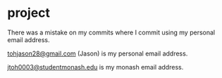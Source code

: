 # project

There was a mistake on my commits where I commit using my personal email address.

tohjason28@gmail.com (Jason) is my personal email address.

jtoh0003@studentmonash.edu is my monash email address.

